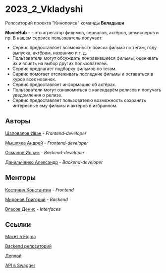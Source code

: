 # 2023_2_Vkladyshi

Репозиторий проекта "Кинопоиск" команды **Вкладыши**

**MovieHub** - - это агрегатор фильмов, сериалов, актёров, режиссеров и пр. В нашем сервисе пользователь получает:

- Сервис предоставляет возможность поиска фильма по тегам, году выпуска, актёрам, названию и т. д.
- Пользователи могут обсуждать понравившиеся фильмы, оценивать их и влиять на выбор других пользователей.
- Сервис предлагает подборку фильмов по тегам.
- Сервис помогает отслеживать последние фильмы и оставаться в курсе всех новинок.
- Сервис предоставляет информацию об актёрах.
- Пользователи могут ознакомиться с календарём релизов и получать уведомления о релизе.
- Сервис предоставляет пользователю возможность сохранять интересные ему фильмы и актеров в избранном.

## Авторы

[Шаповалов Иван](https://github.com/AlfaIV) - _Frontend-developer_

[Мышляев Андрей](https://github.com/Gokert) - _Frontend-developer_

[Османов Ислам](https://github.com/JuFnd) - _Backend-developer_

[Данильченко Александр](https://github.com/kingjoram) - _Backend-developer_

## Менторы

[Костинич Константин](https://github.com/Kostich31) - _Frontend_

[Миронов Григорий](https://github.com/migregal) - _Backend_

[Власов Денис]() - _Interfaces_

## Ссылки

[Макет в Figma](https://www.figma.com/file/b0fPkOUSmdpTMVwfnFqDWg/%D0%9F%D1%80%D0%BE%D0%B5%D0%BA%D1%82%3A-%D0%9A%D0%B8%D0%BD%D0%BE%D0%BF%D0%BE%D0%B8%D1%81%D0%BA?type=design&node-id=0%3A1&mode=design&t=THXjcMXWyRfw6m8w-1)

[Backend репозиторий](https://github.com/go-park-mail-ru/2023_2_Vkladyshi)

[Деплой](https://movie-hub.ru/)

[API в Swagger](https://app.swaggerhub.com/apis/ALEKSEJY60/Andrey/1.0.0#)
